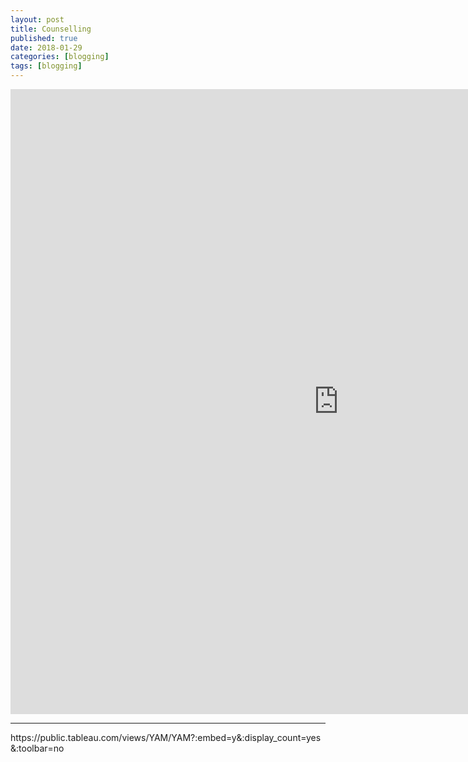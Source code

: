 ```yaml
---
layout: post
title: Counselling
published: true
date: 2018-01-29
categories: [blogging]
tags: [blogging]
---
```

<head>
  <style>
    h5{
      font-size:90%;
      font-weight: normal;
      color: Gray;
    }
    
    p.small {
    line-height: 70%;
}
  </style>
</head>

<iframe
  style="border: 0px;"
  src="https://public.tableau.com/views/CounsDashboard/Dashboard2?:embed=y&:display_count=yes&publish=yes&:toolbar=no"
  scrolling="no"
  width="1050px"
  height="1000px"
  >
</iframe>
<hr>
https://public.tableau.com/views/YAM/YAM?:embed=y&:display_count=yes&:toolbar=no
